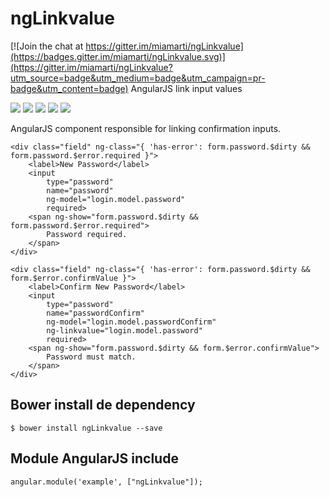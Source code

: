 # ngLinkvalue

[![Join the chat at https://gitter.im/miamarti/ngLinkvalue](https://badges.gitter.im/miamarti/ngLinkvalue.svg)](https://gitter.im/miamarti/ngLinkvalue?utm_source=badge&utm_medium=badge&utm_campaign=pr-badge&utm_content=badge)
AngularJS link input values

<p>
  <a href="https://gitter.im/miamarti/ngLinkvalue" target="_blank"><img src="https://img.shields.io/gitter/room/nwjs/nw.js.svg"></a>
  <img src="https://img.shields.io/badge/ngLinkvalue-release-green.svg">
  <img src="https://img.shields.io/badge/version-1.0.0-blue.svg">
  <img src="https://img.shields.io/github/license/mashape/apistatus.svg">
  <a href="https://github.com/miamarti/ngLinkvalue/tarball/master"><img src="https://img.shields.io/github/downloads/atom/atom/latest/total.svg"></a>
</p>

AngularJS component responsible for linking confirmation inputs.

```
<div class="field" ng-class="{ 'has-error': form.password.$dirty && form.password.$error.required }">
    <label>New Password</label>
    <input 
        type="password" 
        name="password" 
        ng-model="login.model.password" 
        required>
    <span ng-show="form.password.$dirty && form.password.$error.required">
        Password required.
    </span>
</div>

<div class="field" ng-class="{ 'has-error': form.password.$dirty && form.$error.confirmValue }">
    <label>Confirm New Password</label>
    <input 
        type="password" 
        name="passwordConfirm" 
        ng-model="login.model.passwordConfirm" 
        ng-linkvalue="login.model.password" 
        required>
    <span ng-show="form.password.$dirty && form.$error.confirmValue">
        Password must match.
    </span>
</div>
```

## Bower install de dependency
```
$ bower install ngLinkvalue --save
```

## Module AngularJS include
```
angular.module('example', ["ngLinkvalue"]);
```
